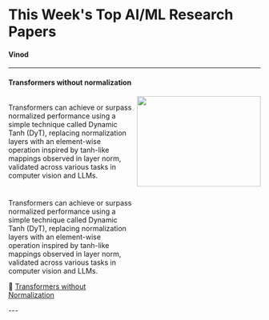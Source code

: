 
# This Week's Top AI/ML Research Papers

#### Vinod

---

#### Transformers without normalization

<div style="display: grid; grid-template-columns: 1fr 1fr; gap: 10px; align-items: left;">
  <div>
    <p>Transformers can achieve or surpass normalized performance using a simple technique called Dynamic Tanh (DyT), replacing normalization layers with an element-wise operation inspired by tanh-like mappings observed in layer norm, validated across various tasks in computer vision and LLMs.</p>
  </div>
  <div>
    <img src="Pasted image 20250325101836.png" style="width: 100%; height: auto;">
   </div>
	        <div>
            <p>Transformers can achieve or surpass normalized performance using a simple technique called Dynamic Tanh (DyT), replacing normalization layers with an element-wise operation inspired by tanh-like mappings observed in layer norm, validated across various tasks in computer vision and LLMs.</p>
            <p>
                🔗 <a href="https://arxiv.org/abs/2503.10622" target="_blank">Transformers without Normalization</a>
            </p>
        </div>
	
</div>
---





